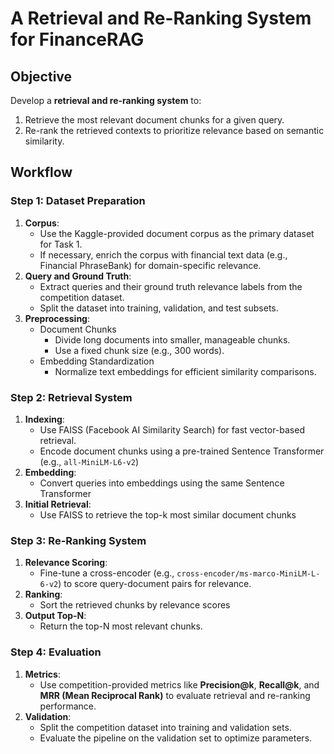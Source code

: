 # A Retrieval and Re-Ranking System for FinanceRAG

## Objective

Develop a **retrieval and re-ranking system** to:

1. Retrieve the most relevant document chunks for a given query.
2. Re-rank the retrieved contexts to prioritize relevance based on semantic similarity.

## **Workflow**

### **Step 1: Dataset Preparation**

1. **Corpus**:
   - Use the Kaggle-provided document corpus as the primary dataset for Task 1.
   - If necessary, enrich the corpus with financial text data (e.g., Financial PhraseBank) for domain-specific relevance.
2. **Query and Ground Truth**:
   - Extract queries and their ground truth relevance labels from the competition dataset.
   - Split the dataset into training, validation, and test subsets.
3. **Preprocessing**:
   - Document Chunks
     - Divide long documents into smaller, manageable chunks.
     - Use a fixed chunk size (e.g., 300 words).
   - Embedding Standardization
     - Normalize text embeddings for efficient similarity comparisons.

### Step 2: Retrieval System

1. **Indexing**:
   - Use FAISS (Facebook AI Similarity Search) for fast vector-based retrieval.
   - Encode document chunks using a pre-trained Sentence Transformer (e.g., `all-MiniLM-L6-v2`)
2. **Embedding**: 
   - Convert queries into embeddings using the same Sentence Transformer
3. **Initial Retrieval**:
   - Use FAISS to retrieve the top-k most similar document chunks

### Step 3: Re-Ranking System

1. **Relevance Scoring**:
   - Fine-tune a cross-encoder (e.g., `cross-encoder/ms-marco-MiniLM-L-6-v2`) to score query-document pairs for relevance.
2. **Ranking**:
   - Sort the retrieved chunks by relevance scores
3. **Output Top-N**:
   - Return the top-N most relevant chunks.

### **Step 4: Evaluation**

1. **Metrics**:
   - Use competition-provided metrics like **Precision@k**, **Recall@k**, and **MRR (Mean Reciprocal Rank)** to evaluate retrieval and re-ranking performance.
2. **Validation**:
   - Split the competition dataset into training and validation sets.
   - Evaluate the pipeline on the validation set to optimize parameters.

